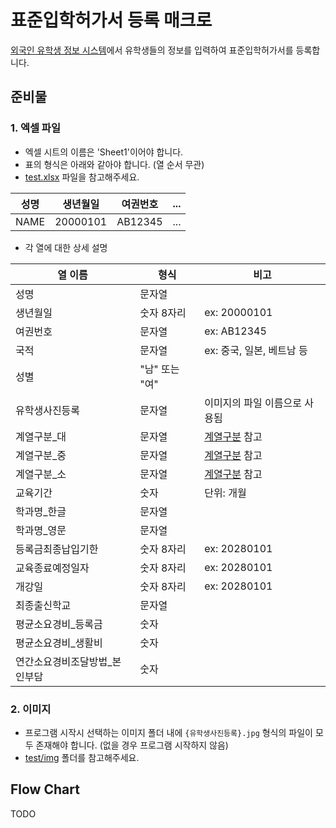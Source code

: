 # 표준입학허가서 등록 매크로

[외국인 유학생 정보 시스템](https://www.hikorea.go.kr/isi/index.html)에서 유학생들의 정보를 입력하여 표준입학허가서를 등록합니다.

## 준비물

### 1. 엑셀 파일
- 엑셀 시트의 이름은 'Sheet1'이어야 합니다.
- 표의 형식은 아래와 같아야 합니다. (열 순서 무관)
- [test.xlsx](./test/test.xlsx) 파일을 참고해주세요.

|성명|생년월일|여권번호|...|
| - | - | - | - |
|NAME|20000101|AB12345|...|

- 각 열에 대한 상세 설명

|열 이름|형식|비고|
| - | - | - |
|성명|문자열||
|생년월일|숫자 8자리|ex: 20000101|
|여권번호|문자열|ex: AB12345|
|국적|문자열|ex: 중국, 일본, 베트남 등|
|성별|"남" 또는 "여"||
|유학생사진등록|문자열|이미지의 파일 이름으로 사용됨|
|계열구분_대|문자열|[계열구분](./계열구분.md) 참고|
|계열구분_중|문자열|[계열구분](./계열구분.md) 참고|
|계열구분_소|문자열|[계열구분](./계열구분.md) 참고|
|교육기간|숫자|단위: 개월|
|학과명_한글|문자열||
|학과명_영문|문자열||
|등록금최종납입기한|숫자 8자리|ex: 20280101|
|교육종료예정일자|숫자 8자리|ex: 20280101|
|개강일|숫자 8자리|ex: 20280101|
|최종출신학교|문자열||
|평균소요경비_등록금|숫자||
|평균소요경비_생활비|숫자||
|연간소요경비조달방법_본인부담|숫자||

### 2. 이미지

- 프로그램 시작시 선택하는 이미지 폴더 내에 `{유학생사진등록}.jpg` 형식의 파일이 모두 존재해야 합니다. (없을 경우 프로그램 시작하지 않음)
- [test/img](./test/img/) 폴더를 참고해주세요.

## Flow Chart

TODO